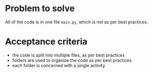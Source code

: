 # Problem to solve

All of the code is in one file `main.py`, which is not as per best practices.

# Acceptance criteria

- the code is split into multiple files, as per best practices
- folders are used to organise the code as per best practices
- each folder is concerned with a single activity